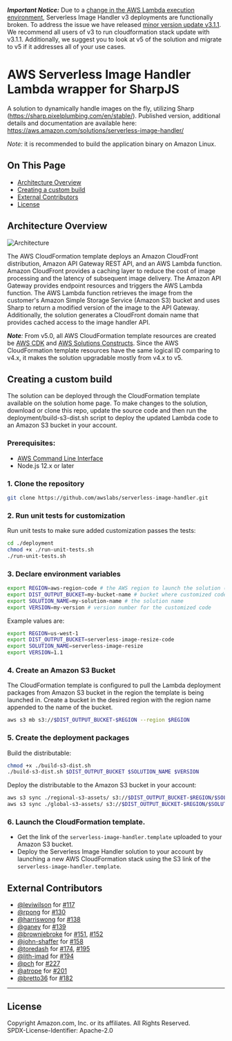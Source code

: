 **_Important Notice:_**
Due to a [change in the AWS Lambda execution environment](https://aws.amazon.com/blogs/compute/upcoming-updates-to-the-aws-lambda-execution-environment/), Serverless Image Handler v3 deployments are functionally broken. To address the issue we have released [minor version update v3.1.1](https://solutions-reference.s3.amazonaws.com/serverless-image-handler/v3.1.1/serverless-image-handler.template). We recommend all users of v3 to run cloudformation stack update with v3.1.1. Additionally, we suggest you to look at v5 of the solution and migrate to v5 if it addresses all of your use cases.

# AWS Serverless Image Handler Lambda wrapper for SharpJS
A solution to dynamically handle images on the fly, utilizing Sharp (https://sharp.pixelplumbing.com/en/stable/).
Published version, additional details and documentation are available here: https://aws.amazon.com/solutions/serverless-image-handler/

_Note:_ it is recommended to build the application binary on Amazon Linux.

## On This Page
- [Architecture Overview](#architecture-overview)
- [Creating a custom build](#creating-a-custom-build)
- [External Contributors](#external-contributors)
- [License](#license)

## Architecture Overview
![Architecture](architecture.png)

The AWS CloudFormation template deploys an Amazon CloudFront distribution, Amazon API Gateway REST API, and an AWS Lambda function. Amazon CloudFront provides a caching layer to reduce the cost of image processing and the latency of subsequent image delivery. The Amazon API Gateway provides endpoint resources and triggers the AWS Lambda function. The AWS Lambda function retrieves the image from the customer's Amazon Simple Storage Service (Amazon S3) bucket and uses Sharp to return a modified version of the image to the API Gateway. Additionally, the solution generates a CloudFront domain name that provides cached access to the image handler API.

_**Note**:_ From v5.0, all AWS CloudFormation template resources are created be [AWS CDK](https://aws.amazon.com/cdk/) and [AWS Solutions Constructs](https://aws.amazon.com/solutions/constructs/). Since the AWS CloudFormation template resources have the same logical ID comparing to v4.x, it makes the solution upgradable mostly from v4.x to v5.

## Creating a custom build
The solution can be deployed through the CloudFormation template available on the solution home page.
To make changes to the solution, download or clone this repo, update the source code and then run the deployment/build-s3-dist.sh script to deploy the updated Lambda code to an Amazon S3 bucket in your account.

### Prerequisites:
* [AWS Command Line Interface](https://aws.amazon.com/cli/)
* Node.js 12.x or later

### 1. Clone the repository
```bash
git clone https://github.com/awslabs/serverless-image-handler.git
```

### 2. Run unit tests for customization
Run unit tests to make sure added customization passes the tests:
```bash
cd ./deployment
chmod +x ./run-unit-tests.sh
./run-unit-tests.sh
```

### 3. Declare environment variables
```bash
export REGION=aws-region-code # the AWS region to launch the solution (e.g. us-east-1)
export DIST_OUTPUT_BUCKET=my-bucket-name # bucket where customized code will reside
export SOLUTION_NAME=my-solution-name # the solution name
export VERSION=my-version # version number for the customized code
```

Example values are:

```bash
export REGION=us-west-1
export DIST_OUTPUT_BUCKET=serverless-image-resize-code
export SOLUTION_NAME=serverless-image-resize
export VERSION=1.1
```

### 4. Create an Amazon S3 Bucket
The CloudFormation template is configured to pull the Lambda deployment packages from Amazon S3 bucket in the region the template is being launched in. Create a bucket in the desired region with the region name appended to the name of the bucket.
```bash
aws s3 mb s3://$DIST_OUTPUT_BUCKET-$REGION --region $REGION
```

### 5. Create the deployment packages
Build the distributable:
```bash
chmod +x ./build-s3-dist.sh
./build-s3-dist.sh $DIST_OUTPUT_BUCKET $SOLUTION_NAME $VERSION
```

Deploy the distributable to the Amazon S3 bucket in your account:
```bash
aws s3 sync ./regional-s3-assets/ s3://$DIST_OUTPUT_BUCKET-$REGION/$SOLUTION_NAME/$VERSION/ --recursive --acl bucket-owner-full-control
aws s3 sync ./global-s3-assets/ s3://$DIST_OUTPUT_BUCKET-$REGION/$SOLUTION_NAME/$VERSION/ --recursive --acl bucket-owner-full-control
```

### 6. Launch the CloudFormation template.
* Get the link of the `serverless-image-handler.template` uploaded to your Amazon S3 bucket.
* Deploy the Serverless Image Handler solution to your account by launching a new AWS CloudFormation stack using the S3 link of the `serverless-image-handler.template`.

## External Contributors
- [@leviwilson](https://github.com/leviwilson) for [#117](https://github.com/awslabs/serverless-image-handler/pull/117)
- [@rpong](https://github.com/rpong) for [#130](https://github.com/awslabs/serverless-image-handler/pull/130)
- [@harriswong](https://github.com/harriswong) for [#138](https://github.com/awslabs/serverless-image-handler/pull/138)
- [@ganey](https://github.com/ganey) for [#139](https://github.com/awslabs/serverless-image-handler/pull/139)
- [@browniebroke](https://github.com/browniebroke) for [#151](https://github.com/awslabs/serverless-image-handler/pull/151), [#152](https://github.com/awslabs/serverless-image-handler/pull/152)
- [@john-shaffer](https://github.com/john-shaffer) for [#158](https://github.com/awslabs/serverless-image-handler/pull/158)
- [@toredash](https://github.com/toredash) for [#174](https://github.com/awslabs/serverless-image-handler/pull/174), [#195](https://github.com/awslabs/serverless-image-handler/pull/195)
- [@lith-imad](https://github.com/lith-imad) for [#194](https://github.com/awslabs/serverless-image-handler/pull/194)
- [@pch](https://github.com/pch) for [#227](https://github.com/awslabs/serverless-image-handler/pull/227)
- [@atrope](https://github.com/atrope) for [#201](https://github.com/awslabs/serverless-image-handler/pull/201)
- [@bretto36](https://github.com/bretto36) for [#182](https://github.com/awslabs/serverless-image-handler/pull/182)

***
## License
Copyright Amazon.com, Inc. or its affiliates. All Rights Reserved.<br />
SPDX-License-Identifier: Apache-2.0
